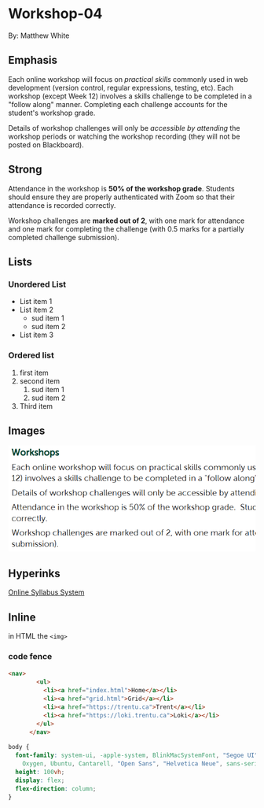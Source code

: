 # Workshop-04

By: Matthew White

## Emphasis

Each online workshop will focus on *practical skills* commonly used in web development (version control, regular expressions, testing, etc). Each workshop (except Week 12) involves a skills challenge to be completed in a "follow along" manner.  Completing each challenge accounts for the student's workshop grade.  

Details of workshop challenges will only be _accessible by attending_ the workshop periods or watching the workshop recording (they will not be posted on Blackboard).

## Strong

Attendance in the workshop is **50% of the workshop grade**.  Students should ensure they are properly authenticated with Zoom so that their attendance is recorded correctly.

Workshop challenges are __marked out of 2__, with one mark for attendance and one mark for completing the challenge  (with 0.5 marks for a partially completed challenge submission).

## Lists

### Unordered List

- List item 1
- List item 2
    - sud item 1
    - sud item 2
- List item 3

### Ordered list

1. first item
2. second item
    1. sud item 1
    2. sud item 2
3. Third item


## Images

![the workshop paragraph for 2430 syllabus](./workshop.png)

## Hyperinks 

[Online Syllabus System](https://www.trentu.ca/syllabus)

## Inline 

in HTML the `<img>`


### code fence 

```html
<nav>
        <ul>
          <li><a href="index.html">Home</a></li>
          <li><a href="grid.html">Grid</a></li>
          <li><a href="https://trentu.ca">Trent</a></li>
          <li><a href="https://loki.trentu.ca">Loki</a></li>
        </ul>
      </nav>
```

```css
body {
  font-family: system-ui, -apple-system, BlinkMacSystemFont, "Segoe UI", Roboto,
    Oxygen, Ubuntu, Cantarell, "Open Sans", "Helvetica Neue", sans-serif;
  height: 100vh;
  display: flex;
  flex-direction: column;
}
```